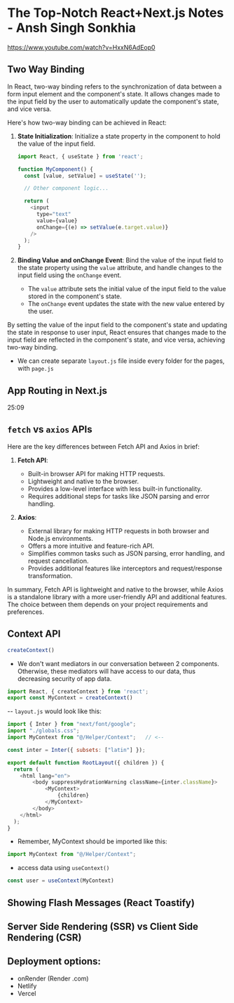 # The Top-Notch React+Next.js Notes - Ansh Singh Sonkhia

https://www.youtube.com/watch?v=HxxN6AdEop0

## Two Way Binding

In React, two-way binding refers to the synchronization of data between a form input element and the component's state. It allows changes made to the input field by the user to automatically update the component's state, and vice versa. 

Here's how two-way binding can be achieved in React:

1. **State Initialization**: Initialize a state property in the component to hold the value of the input field.

   ```javascript
   import React, { useState } from 'react';

   function MyComponent() {
     const [value, setValue] = useState('');

     // Other component logic...

     return (
       <input
         type="text"
         value={value}
         onChange={(e) => setValue(e.target.value)}
       />
     );
   }
   ```

2. **Binding Value and onChange Event**: Bind the value of the input field to the state property using the `value` attribute, and handle changes to the input field using the `onChange` event.

   - The `value` attribute sets the initial value of the input field to the value stored in the component's state.
   - The `onChange` event updates the state with the new value entered by the user.

By setting the value of the input field to the component's state and updating the state in response to user input, React ensures that changes made to the input field are reflected in the component's state, and vice versa, achieving two-way binding.

- We can create separate `layout.js` file inside every folder for the pages, with `page.js`

## App Routing in Next.js

25:09

## `fetch` vs `axios` APIs

Here are the key differences between Fetch API and Axios in brief:

1. **Fetch API**:
   - Built-in browser API for making HTTP requests.
   - Lightweight and native to the browser.
   - Provides a low-level interface with less built-in functionality.
   - Requires additional steps for tasks like JSON parsing and error handling.

2. **Axios**:
   - External library for making HTTP requests in both browser and Node.js environments.
   - Offers a more intuitive and feature-rich API.
   - Simplifies common tasks such as JSON parsing, error handling, and request cancellation.
   - Provides additional features like interceptors and request/response transformation.

In summary, Fetch API is lightweight and native to the browser, while Axios is a standalone library with a more user-friendly API and additional features. The choice between them depends on your project requirements and preferences.

## Context API

```js
createContext()
```

- We don't want mediators in our conversation between 2 components. Otherwise, these mediators will have access to our data, thus decreasing security of app data.

```js
import React, { createContext } from 'react';
export const MyContext = createContext()
```

-- `layout.js` would look like this:

```js
import { Inter } from "next/font/google";
import "./globals.css";
import MyContext from "@/Helper/Context";   // <--

const inter = Inter({ subsets: ["latin"] });

export default function RootLayout({ children }) {
  return (
    <html lang="en">
        <body suppressHydrationWarning className={inter.className}>
            <MyContext> 
                {children}
            </MyContext>
        </body>
    </html>
  );
}
```

- Remember, MyContext should be imported like this:

```js
import MyContext from "@/Helper/Context"; 
```

- access data using `useContext()`

```js
const user = useContext(MyContext)
```

## Showing Flash Messages (React Toastify)

## Server Side Rendering (SSR) vs Client Side Rendering (CSR)

## Deployment options:

- onRender (Render .com)
- Netlify
- Vercel